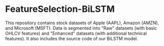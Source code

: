 # FeatureSelection-BiLSTM
This repository contains stock datasets of Apple (AAPL), Amazon (AMZN), and Microsoft (MSFT). Data is segmented into "Raw" datasets (with basic OHLCV features) and "Enhanced" datasets (with additional technical features). It also includes the source code of our BiLSTM model.

